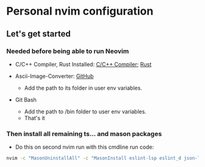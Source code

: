 # Personal nvim configuration

## Let's get started

### Needed before being able to run Neovim

- C/C++ Compiler, Rust Installed: [C/C++ Compiler](https://www.freecodecamp.org/news/how-to-install-c-and-cpp-compiler-on-windows/); [Rust](https://www.rust-lang.org/)

- Ascii-Image-Converter: [GitHub](https://github.com/TheZoraiz/ascii-image-converter#windows)

  - Add the path to its folder in user env variables.

- Git Bash
  - Add the path to /bin folder to user env variables.
  - That's it

### Then install all remaining ts... and mason packages

- Do this on second nvim run with this cmdline run code:

```sh
nvim -c "MasonUninstallAll" -c "MasonInstall eslint-lsp eslint_d json-lsp jsonld-lsp jsonlint lua-language-server markdown-toc marksman markdownlint prettier prettierd rust-analyzer stylelint stylelint-lsp tailwindcss-language-server ts-standard typescript-language-server" -c "TSInstall javascript tsx jsx typescript lua rust" -c "MasonUpdateAll" -c "!echo 'When everything is done.... you can now close nvim with :q (maybe 3x times)'"
```
